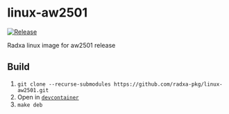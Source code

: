 # linux-aw2501

[![Release](https://github.com/radxa-pkg/linux-aw2501/actions/workflows/release.yaml/badge.svg)](https://github.com/radxa-pkg/linux-aw2501/actions/workflows/release.yaml)

Radxa linux image for aw2501 release

## Build

1. `git clone --recurse-submodules https://github.com/radxa-pkg/linux-aw2501.git`
2. Open in [`devcontainer`](https://code.visualstudio.com/docs/devcontainers/containers)
3. `make deb`

